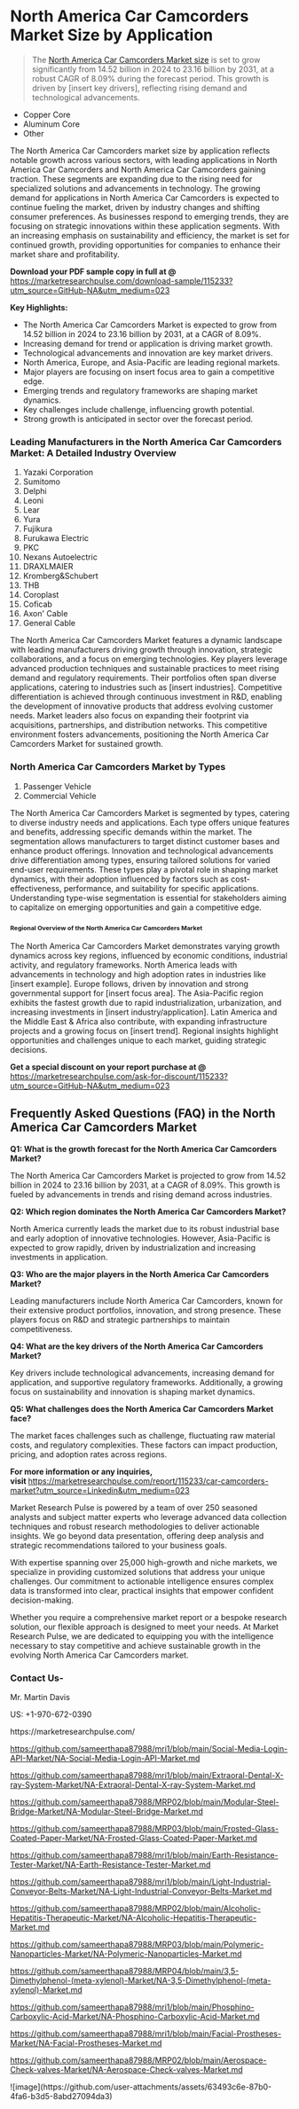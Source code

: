 <h1>North America Car Camcorders Market&nbsp;Size by Application</h1><blockquote><p>The <a href="https://marketresearchpulse.com/download-sample/115233?utm_source=GitHub-NA&amp;utm_medium=023">North America Car Camcorders Market size</a> is set to grow significantly from 14.52 billion in 2024 to 23.16 billion by 2031, at a robust CAGR of 8.09% during the forecast period. This growth is driven by [insert key drivers], reflecting rising demand and technological advancements.</p></blockquote><ul><li>Copper Core<li> Aluminum Core<li> Other</li></ul><p>The North America Car Camcorders market size by application reflects notable growth across various sectors, with leading applications in North America Car Camcorders and North America Car Camcorders gaining traction. These segments are expanding due to the rising need for specialized solutions and advancements in technology. The growing demand for applications in North America Car Camcorders is expected to continue fueling the market, driven by industry changes and shifting consumer preferences. As businesses respond to emerging trends, they are focusing on strategic innovations within these application segments. With an increasing emphasis on sustainability and efficiency, the market is set for continued growth, providing opportunities for companies to enhance their market share and profitability.</p><p><strong>Download your PDF sample copy in full at @ </strong><a href="https://marketresearchpulse.com/download-sample/115233?utm_source=GitHub-NA&amp;utm_medium=023">https://marketresearchpulse.com/download-sample/115233?utm_source=GitHub-NA&amp;utm_medium=023</a></p><p><strong>Key Highlights: </strong></p><ul><li>The North America Car Camcorders Market is expected to grow from 14.52 billion in 2024 to 23.16 billion by 2031, at a CAGR of 8.09%.</li><li>Increasing demand for trend or application is driving market growth.</li><li>Technological advancements and innovation are key market drivers.</li><li>North America, Europe, and Asia-Pacific are leading regional markets.</li><li>Major players are focusing on insert focus area to gain a competitive edge.</li><li>Emerging trends and regulatory frameworks are shaping market dynamics.</li><li>Key challenges include challenge, influencing growth potential.</li><li>Strong growth is anticipated in sector over the forecast period.</li></ul><h3>Leading Manufacturers in the North America Car Camcorders Market: A Detailed Industry Overview</h3><ol><li>Yazaki Corporation</li><li>Sumitomo</li><li>Delphi</li><li>Leoni</li><li>Lear</li><li>Yura</li><li>Fujikura</li><li>Furukawa Electric</li><li>PKC</li><li>Nexans Autoelectric</li><li>DRAXLMAIER</li><li>Kromberg&Schubert</li><li>THB</li><li>Coroplast</li><li>Coficab</li><li>Axon' Cable</li><li>General Cable</li></ol><div class="flex max-w-full flex-col flex-grow"><div class="min-h-8 text-message flex w-full flex-col items-end gap-2 whitespace-normal break-words [.text-message+&amp;]:mt-5" dir="auto" data-message-author-role="assistant" data-message-id="fd8432e4-4910-450d-b182-61b7bfb0a01f" data-message-model-slug="gpt-4o"><div class="flex w-full flex-col gap-1 empty:hidden first:pt-[3px]"><div class="markdown prose w-full break-words dark:prose-invert light"><p>The North America Car Camcorders Market features a dynamic landscape with leading manufacturers driving growth through innovation, strategic collaborations, and a focus on emerging technologies. Key players leverage advanced production techniques and sustainable practices to meet rising demand and regulatory requirements. Their portfolios often span diverse applications, catering to industries such as [insert industries]. Competitive differentiation is achieved through continuous investment in R&amp;D, enabling the development of innovative products that address evolving customer needs. Market leaders also focus on expanding their footprint via acquisitions, partnerships, and distribution networks. This competitive environment fosters advancements, positioning the North America Car Camcorders Market for sustained growth.</p></div></div></div></div><h3>North America Car Camcorders Market by Types</h3><ol><li>Passenger Vehicle<li> Commercial Vehicle</li></ol><div class="flex max-w-full flex-col flex-grow"><div class="min-h-8 text-message flex w-full flex-col items-end gap-2 whitespace-normal break-words [.text-message+&amp;]:mt-5" dir="auto" data-message-author-role="assistant" data-message-id="084470be-0bb7-4664-bddf-5156b4f41249" data-message-model-slug="gpt-4o-mini"><div class="flex w-full flex-col gap-1 empty:hidden first:pt-[3px]"><div class="markdown prose w-full break-words dark:prose-invert light"><p>The North America Car Camcorders Market is segmented by types, catering to diverse industry needs and applications. Each type offers unique features and benefits, addressing specific demands within the market. The segmentation allows manufacturers to target distinct customer bases and enhance product offerings. Innovation and technological advancements drive differentiation among types, ensuring tailored solutions for varied end-user requirements. These types play a pivotal role in shaping market dynamics, with their adoption influenced by factors such as cost-effectiveness, performance, and suitability for specific applications. Understanding type-wise segmentation is essential for stakeholders aiming to capitalize on emerging opportunities and gain a competitive edge.</p></div></div></div></div><h3><span style="font-size: 11px;">Regional Overview of the North America Car Camcorders Market</span></h3><div class="flex max-w-full flex-col flex-grow"><div class="min-h-8 text-message flex w-full flex-col items-end gap-2 whitespace-normal break-words [.text-message+&amp;]:mt-5" dir="auto" data-message-author-role="assistant" data-message-id="e9038762-ce64-4e30-91c9-9bd413514231" data-message-model-slug="gpt-4o-mini"><div class="flex w-full flex-col gap-1 empty:hidden first:pt-[3px]"><div class="markdown prose w-full break-words dark:prose-invert light"><p>The North America Car Camcorders Market demonstrates varying growth dynamics across key regions, influenced by economic conditions, industrial activity, and regulatory frameworks. North America leads with advancements in technology and high adoption rates in industries like [insert example]. Europe follows, driven by innovation and strong governmental support for [insert focus area]. The Asia-Pacific region exhibits the fastest growth due to rapid industrialization, urbanization, and increasing investments in [insert industry/application]. Latin America and the Middle East &amp; Africa also contribute, with expanding infrastructure projects and a growing focus on [insert trend]. Regional insights highlight opportunities and challenges unique to each market, guiding strategic decisions.</p></div></div></div></div><p><strong>Get a special discount on your report purchase at @ </strong><a href="https://marketresearchpulse.com/ask-for-discount/115233?utm_source=GitHub-NA&amp;utm_medium=023">https://marketresearchpulse.com/ask-for-discount/115233?utm_source=GitHub-NA&amp;utm_medium=023</a></p><h2>Frequently Asked Questions (FAQ) in the North America Car Camcorders Market</h2><p><strong>Q1: What is the growth forecast for the North America Car Camcorders Market?</strong></p><p>The North America Car Camcorders Market is projected to grow from 14.52 billion in 2024 to 23.16 billion by 2031, at a CAGR of 8.09%. This growth is fueled by advancements in trends and rising demand across industries.</p><p><strong>Q2: Which region dominates the North America Car Camcorders Market?</strong></p><p>North America currently leads the market due to its robust industrial base and early adoption of innovative technologies. However, Asia-Pacific is expected to grow rapidly, driven by industrialization and increasing investments in application.</p><p><strong>Q3: Who are the major players in the North America Car Camcorders Market?</strong></p><p>Leading manufacturers include North America Car Camcorders, known for their extensive product portfolios, innovation, and strong presence. These players focus on R&amp;D and strategic partnerships to maintain competitiveness.</p><p><strong>Q4: What are the key drivers of the North America Car Camcorders Market?</strong></p><p>Key drivers include technological advancements, increasing demand for application, and supportive regulatory frameworks. Additionally, a growing focus on sustainability and innovation is shaping market dynamics.</p><p><strong>Q5: What challenges does the North America Car Camcorders Market face?</strong></p><p>The market faces challenges such as challenge, fluctuating raw material costs, and regulatory complexities. These factors can impact production, pricing, and adoption rates across regions.</p><p><strong>For more information or any inquiries, visit&nbsp;</strong><a href="https://marketresearchpulse.com/report/115233/car-camcorders-market?utm_source=Linkedin&utm_medium=023">https://marketresearchpulse.com/report/115233/car-camcorders-market?utm_source=Linkedin&utm_medium=023</a></p><p>Market Research Pulse is powered by a team of over 250 seasoned analysts and subject matter experts who leverage advanced data collection techniques and robust research methodologies to deliver actionable insights. We go beyond data presentation, offering deep analysis and strategic recommendations tailored to your business goals.</p><p>With expertise spanning over 25,000 high-growth and niche markets, we specialize in providing customized solutions that address your unique challenges. Our commitment to actionable intelligence ensures complex data is transformed into clear, practical insights that empower confident decision-making.</p><p>Whether you require a comprehensive market report or a bespoke research solution, our flexible approach is designed to meet your needs. At Market Research Pulse, we are dedicated to equipping you with the intelligence necessary to stay competitive and achieve sustainable growth in the evolving North America Car Camcorders market.</p><h3><strong>Contact Us-</strong></h3><p>Mr. Martin Davis</p><p>US: +1-970-672-0390</p><p>https://marketresearchpulse.com/</p><p><a href="https://github.com/sameerthapa87988/mri1/blob/main/Social-Media-Login-API-Market/NA-Social-Media-Login-API-Market.md">https://github.com/sameerthapa87988/mri1/blob/main/Social-Media-Login-API-Market/NA-Social-Media-Login-API-Market.md</a></p><p><a href="https://github.com/sameerthapa87988/mri1/blob/main/Extraoral-Dental-X-ray-System-Market/NA-Extraoral-Dental-X-ray-System-Market.md">https://github.com/sameerthapa87988/mri1/blob/main/Extraoral-Dental-X-ray-System-Market/NA-Extraoral-Dental-X-ray-System-Market.md</a></p><p><a href="https://github.com/sameerthapa87988/MRP02/blob/main/Modular-Steel-Bridge-Market/NA-Modular-Steel-Bridge-Market.md">https://github.com/sameerthapa87988/MRP02/blob/main/Modular-Steel-Bridge-Market/NA-Modular-Steel-Bridge-Market.md</a></p><p><a href="https://github.com/sameerthapa87988/MRP03/blob/main/Frosted-Glass-Coated-Paper-Market/NA-Frosted-Glass-Coated-Paper-Market.md">https://github.com/sameerthapa87988/MRP03/blob/main/Frosted-Glass-Coated-Paper-Market/NA-Frosted-Glass-Coated-Paper-Market.md</a></p><p><a href="https://github.com/sameerthapa87988/mri1/blob/main/Earth-Resistance-Tester-Market/NA-Earth-Resistance-Tester-Market.md">https://github.com/sameerthapa87988/mri1/blob/main/Earth-Resistance-Tester-Market/NA-Earth-Resistance-Tester-Market.md</a></p><p><a href="https://github.com/sameerthapa87988/mri1/blob/main/Light-Industrial-Conveyor-Belts-Market/NA-Light-Industrial-Conveyor-Belts-Market.md">https://github.com/sameerthapa87988/mri1/blob/main/Light-Industrial-Conveyor-Belts-Market/NA-Light-Industrial-Conveyor-Belts-Market.md</a></p><p><a href="https://github.com/sameerthapa87988/MRP02/blob/main/Alcoholic-Hepatitis-Therapeutic-Market/NA-Alcoholic-Hepatitis-Therapeutic-Market.md">https://github.com/sameerthapa87988/MRP02/blob/main/Alcoholic-Hepatitis-Therapeutic-Market/NA-Alcoholic-Hepatitis-Therapeutic-Market.md</a></p><p><a href="https://github.com/sameerthapa87988/MRP03/blob/main/Polymeric-Nanoparticles-Market/NA-Polymeric-Nanoparticles-Market.md">https://github.com/sameerthapa87988/MRP03/blob/main/Polymeric-Nanoparticles-Market/NA-Polymeric-Nanoparticles-Market.md</a></p><p><a href="https://github.com/sameerthapa87988/MRP04/blob/main/3,5-Dimethylphenol-(meta-xylenol)-Market/NA-3,5-Dimethylphenol-(meta-xylenol)-Market.md">https://github.com/sameerthapa87988/MRP04/blob/main/3,5-Dimethylphenol-(meta-xylenol)-Market/NA-3,5-Dimethylphenol-(meta-xylenol)-Market.md</a></p><p><a href="https://github.com/sameerthapa87988/mri1/blob/main/Phosphino-Carboxylic-Acid-Market/NA-Phosphino-Carboxylic-Acid-Market.md">https://github.com/sameerthapa87988/mri1/blob/main/Phosphino-Carboxylic-Acid-Market/NA-Phosphino-Carboxylic-Acid-Market.md</a></p><p><a href="https://github.com/sameerthapa87988/mri1/blob/main/Facial-Prostheses-Market/NA-Facial-Prostheses-Market.md">https://github.com/sameerthapa87988/mri1/blob/main/Facial-Prostheses-Market/NA-Facial-Prostheses-Market.md</a></p><p><a href="https://github.com/sameerthapa87988/MRP02/blob/main/Aerospace-Check-valves-Market/NA-Aerospace-Check-valves-Market.md">https://github.com/sameerthapa87988/MRP02/blob/main/Aerospace-Check-valves-Market/NA-Aerospace-Check-valves-Market.md</a></p>
![image](https://github.com/user-attachments/assets/63493c6e-87b0-4fa6-b3d5-8abd27094da3)
